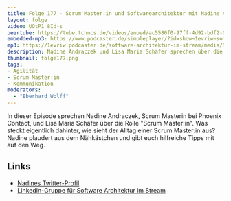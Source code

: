 ```yaml
---
title: Folge 177 - Scrum Master:in und Softwarearchitektur mit Nadine Andraczek
layout: folge
video: UOtP1_8Id-s
peertube: https://tube.tchncs.de/videos/embed/ac5580f0-97ff-4d92-bdf2-014b986ede00
embedded-mp3: https://www.podcaster.de/simpleplayer/?id=show~1evriw~software-architektur-im-stream~pod-c1ccd389420696a36c42a135e9&v=1691155286
mp3: https://1evriw.podcaster.de/software-architektur-im-stream/media/Scrum_Master_in_und_Softwarearchitektur.mp3
description: Nadine Andraczek und Lisa Maria Schäfer sprechen über die Rolle "Scrum Master:in" und den Zusammenhang mit Software-Architektur
thumbnail: folge177.png 
tags:
- Agilität
- Scrum Master:in
- Kommunikation
moderators:
  - "Eberhard Wolff"
---
```


In dieser Episode sprechen Nadine Andraczek, Scrum Masterin bei
Phoenix Contact, und Lisa Maria Schäfer über die Rolle "Scrum
Master:in". Was steckt eigentlich dahinter, wie sieht der Alltag einer
Scrum Master:in aus? Nadine plaudert aus dem Nähkästchen und gibt euch
hilfreiche Tipps mit auf den Weg.

## Links

* [Nadines Twitter-Profil](https://twitter.com/nadine_andra)
* [LinkedIn-Gruppe für Software Architektur im
  Stream](https://www.linkedin.com/groups/12879027/)
